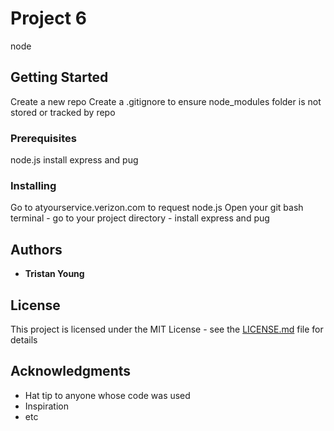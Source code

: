 # Project 6
 node

## Getting Started

Create a new repo
Create a .gitignore to ensure node_modules folder is not stored or tracked by repo

### Prerequisites

node.js
install express and pug

### Installing

Go to atyourservice.verizon.com to request node.js
Open your git bash terminal - go to your project directory - install express and pug

## Authors

* **Tristan Young** 

## License

This project is licensed under the MIT License - see the [LICENSE.md](LICENSE.md) file for details

## Acknowledgments

* Hat tip to anyone whose code was used
* Inspiration
* etc